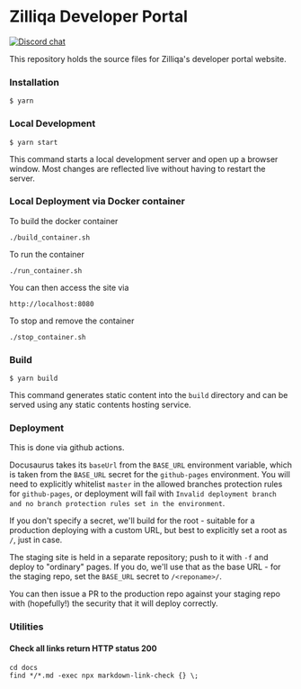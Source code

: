 # Zilliqa Developer Portal

[![Discord chat](https://img.shields.io/discord/370992535725932544.svg)](https://discord.gg/XMRE9tt)

This repository holds the source files for Zilliqa's developer portal website.

### Installation

```
$ yarn
```

### Local Development

```
$ yarn start
```

This command starts a local development server and open up a browser window. Most changes are reflected live without having to restart the server.

### Local Deployment via Docker container

To build the docker container

```
./build_container.sh
```

To run the container

```
./run_container.sh
```

You can then access the site via

```
http://localhost:8080
```

To stop and remove the container

```
./stop_container.sh
```

### Build

```
$ yarn build
```

This command generates static content into the `build` directory and can be served using any static contents hosting service.

### Deployment

This is done via github actions.

Docusaurus takes its `baseUrl` from the `BASE_URL` environment variable, which is taken from the `BASE_URL` secret for the `github-pages` environment.
You will need to explicitly whitelist `master` in the allowed branches protection rules for `github-pages`, or deployment will fail with `Invalid deployment branch and no branch protection rules set in the environment`.

If you don't specify a secret, we'll build for the root - suitable for a production deploying with a custom URL, but best to explicitly set a root as `/`, just in case.

The staging site is held in a separate repository; push to it with `-f` and deploy to "ordinary" pages.
If you do, we'll use that as the base URL - for the staging repo, set the `BASE_URL` secret to `/<reponame>/`.

You can then issue a PR to the production repo against your staging repo with (hopefully!) the security that it will deploy correctly.

### Utilities

#### Check all links return HTTP status 200

```
cd docs
find */*.md -exec npx markdown-link-check {} \;
```
